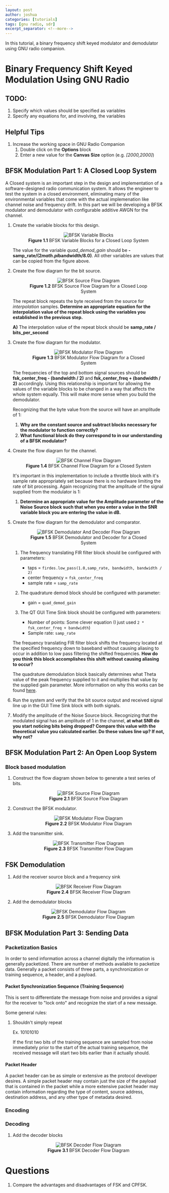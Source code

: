 ```yaml
---
layout: post
author: joshua
categories: [tutorials]
tags: [gnu radio, sdr]
excerpt_separator: <!--more-->
---
```


In this tutorial, a binary frequency shift keyed modulator and demodulator using GNU radio companion.

<!--more-->

# Binary Frequency Shift Keyed Modulation Using GNU Radio

## TODO:

1. Specify which values should be specified as variables
1. Specify any equations for, and involving, the variables

## Helpful Tips

1. Increase the working space in GNU Radio Companion
   1. Double click on the **Options** block
   1. Enter a new value for the **Canvas Size** option (e.g. *[2000,2000]*)

## BFSK Modulation Part 1: A Closed Loop System

A Closed system is an important step in the design and implementation of a software-designed radio communication system. It allows the engineer to test the system in a closed environment, eliminating many of the environmental variables that come with the actual implemenation like channel noise and frequency drift. In this part we will be developing a BFSK modulator and demodulator with configurable additive AWGN for the channel.

1. Create the variable blocks for this design.

   <center>
    <figure>
      <img src="/assets/img/GNU_Radio/BFSK/Closed_System/BFSK_Variable_Blocks.png" alt="BFSK Variable Blocks">
      <figcaption><b>Figure 1.1</b> BFSK Variable Blocks for a Closed Loop System</figcaption>
    </figure>
   </center>

   The value for the variable *quad_demod_gain* should be **-samp_rate/(2*math.pi*bandwidth/8.0)**. All other variables are values that can be copied from the figure above.

1. Create the flow diagram for the bit source.

   <center>
    <figure>
      <img src="/assets/img/GNU_Radio/BFSK/Closed_System/BFSK_Source_Flow_Diagram.png" alt="BFSK Source Flow Diagram">
      <figcaption><b>Figure 1.2</b> BFSK Source Flow Diagram for a Closed Loop System</figcaption>
    </figure>
   </center>

   The repeat block repeats the byte received from the source for *interpolation* samples. **Determine an appropriate equation for the interpolation value of the repeat block using the variables you established in the previous step.**

   **A)** The interpolation value of the repeat block should be **samp_rate / bits_per_second**

1. Create the flow diagram for the modulator.

   <center>
    <figure>
      <img src="/assets/img/GNU_Radio/BFSK/Closed_System/BFSK_Modulator_Flow_Diagram.png" alt="BFSK Modulator Flow Diagram">
      <figcaption><b>Figure 1.3</b> BFSK Modulator Flow Diagram for a Closed System</figcaption>
    </figure>
   </center>

   The frequencies of the top and bottom signal sources should be **fsk_center_freq - (bandwidth / 2)** and **fsk_center_freq + (bandwidth / 2)** accordingly. Using this relationship is important for allowing the values of the variable blocks to be changed in a way that affects the whole system equally. This will make more sense when you build the demodulator.

   Recognizing that the byte value from the source will have an amplitude of 1:
   1. **Why are the constant source and subtract blocks necessary for the modulator to function correctly?**
   1. **What functional block do they correspond to in our understanding of a BFSK modulator?**

1. Create the flow diagram for the channel.

   <center>
    <figure>
      <img src="/assets/img/GNU_Radio/BFSK/Closed_System/BFSK_Channel_Flow_Diagram.png" alt="BFSK Channel Flow Diagram">
      <figcaption><b>Figure 1.4</b> BFSK Channel Flow Diagram for a Closed System</figcaption>
    </figure>
   </center>

   It's important in this implementation to include a throttle block with it's sample rate appropriately set because there is no hardware limiting the rate of bit processing. Again recognizing that the amplitude of the signal supplied from the modulator is 1:

   1. **Determine an appropriate value for the Amplitude parameter of the Noise Source block such that when you enter a value in the SNR variable block you are entering the value in dB.**

1. Create the flow diagram for the demodulator and comparator.

   <center>
    <figure>
      <img src="/assets/img/GNU_Radio/BFSK/Closed_System/BFSK_Demodulator_Flow_Diagram.png" alt="BFSK Demodulator And Decoder Flow Diagram">
      <figcaption><b>Figure 1.5</b> BFSK Demodulator and Decoder for a Closed System</figcaption>
    </figure>
   </center>

   1. The frequency translating FIR filter block should be configured with parameters:
      - taps = `firdes.low_pass(1.0,samp_rate, bandwidth, bandwidth / 2)`
      - center frequency = `fsk_center_freq`
      - sample rate = `samp_rate`

   1. The quadrature demod block should be configured with parameter:
      - gain = `quad_demod_gain`

   1. The QT GUI Time Sink block should be configured with parameters:
      - Number of points: Some clever equation (I just used `2 * fsk_center_freq + bandwidth`)
      - Sample rate: `samp_rate`

   The frequency translating FIR filter block shifts the frequency located at the specified frequency down to baseband without causing aliasing to occur in addition to low pass filtering the shifted frequencies. **How do you think this block accomplishes this shift without causing aliasing to occur?**

   The quadrature demodulation block basically determines what Theta value of the peak frequency supplied to it and multiplies that value by the supplied gain parameter. More information on why this works can be found [here](https://www.gnuradio.org/doc/doxygen/classgr_1_1analog_1_1quadrature__demod__cf.html).

1. Run the system and verify that the bit source output and received signal line up in the GUI Time Sink block with both signals.

1. Modify the amplitude of the Noise Source block. Recognizing that the modulated signal has an amplitude of 1 in the channel, **at what SNR do you start noticing bits being dropped? Compare this value with the theoretical value you calculated earlier. Do these values line up? If not, why not?**

## BFSK Modulation Part 2: An Open Loop System

### Block based modulation

1. Construct the flow diagram shown below to generate a test series of bits.

   <center>
     <figure>
       <img src="/assets/img/GNU_Radio/BFSK/BFSK_GNU_Radio_Source_Flow_Diagram.png" alt="BFSK Source Flow Diagram">
       <figcaption><b>Figure 2.1</b> BFSK Source Flow Diagram</figcaption>
     </figure>
   </center>

1. Construct the BFSK modulator.

   <center>
     <figure>
       <img src="/assets/img/GNU_Radio/BFSK/BFSK_GNU_Radio_Modulator_Flow_Diagram.png" alt="BFSK Modulator Flow Diagram">
       <figcaption><b>Figure 2.2</b> BFSK Modulator Flow Diagram</figcaption>
     </figure>
   </center>

1. Add the transmitter sink.

   <center>
     <figure>
       <img alt="BFSK Transmitter Flow Diagram" src="/assets/img/GNU_Radio/BFSK/BFSK_GNU_Radio_Transmitter_Flow_Diagram.png">
       <figcaption><b>Figure 2.3</b> BFSK Transmitter Flow Diagram</figcaption>
     </figure>
   </center>

## FSK Demodulation

1. Add the receiver source block and a frequency sink

   <center>
     <figure>
       <img alt="BFSK Receiver Flow Diagram" src="/assets/img/GNU_Radio/BFSK/BFSK_GNU_Radio_Receiver_Flow_Diagram.png">
       <figcaption><b>Figure 2.4</b> BFSK Receiver Flow Diagram</figcaption>
     </figure>
   </center>

1. Add the demodulator blocks

   <center>
     <figure>
       <img alt="BFSK Demodulator Flow Diagram" src="/assets/img/GNU_Radio/BFSK/BFSK_GNU_Radio_Demodulator_Flow_Diagram.png">
       <figcaption><b>Figure 2.5</b> BFSK Demodulator Flow Diagram</figcaption>
     </figure>
   </center>

## BFSK Modulation Part 3: Sending Data

### Packetization Basics

In order to send information across a channel digitally the information is generally packetized. There are number of methods available to packetize data. Generally a packet consists of three parts, a synchronization or training sequence, a header, and a payload.

#### Packet Synchronization Sequence (Training Sequence)

This is sent to differentiate the message from noise and provides a signal for the receiver to "lock onto" and recognize the start of a new message.

Some general rules:

1. Shouldn't simply repeat

   Ex. 10101010

   If the first two bits of the training sequence are sampled from noise immediately prior to the start of the actual training sequence, the received message will start two bits earlier than it actually should.

#### Packet Header

A packet header can be as simple or extensive as the protocol developer desires. A simple packet header may contain just the size of the payload that is contained in the packet while a more extensive packet header may contain information regarding the type of content, source address, destination address, and any other type of metadata desired.


### Encoding



### Decoding

1. Add the decoder blocks

   <center>
     <figure>
       <img alt="BFSK Decoder Flow Diagram" src="/assets/img/GNU_Radio/BFSK/BFSK_GNU_Radio_Decoder_Flow_Diagram.png">
       <figcaption><b>Figure 3.1</b> BFSK Decoder Flow Diagram</figcaption>
     </figure>
   </center>

# Questions

1. Compare the advantages and disadvantages of FSK and CPFSK.